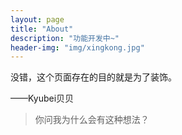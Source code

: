 ```yaml
---
layout: page
title: "About"
description: "功能开发中~"
header-img: "img/xingkong.jpg"
---
```


没错，这个页面存在的目的就是为了装饰。


——Kyubei贝贝


>你问我为什么会有这种想法？


